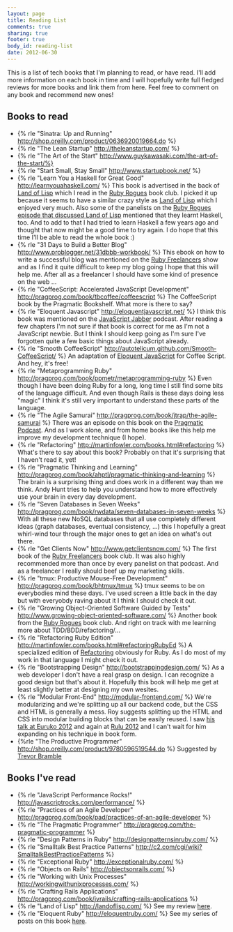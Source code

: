 ```yaml
---
layout: page
title: Reading List
comments: true
sharing: true
footer: true
body_id: reading-list
date: 2012-06-30
---
```


This is a list of tech books that I'm planning to read, or have read. I'll add more information on each book in time and I will hopefully write full fledged reviews for more books and link them from here. Feel free to comment on any book and recommend new ones!

Books to read
-------------

* {% rle "Sinatra: Up and Running" http://shop.oreilly.com/product/0636920019664.do %}
* {% rle "The Lean Startup" http://theleanstartup.com/ %}
* {% rle "The Art of the Start" http://www.guykawasaki.com/the-art-of-the-start/%}
* {% rle "Start Small, Stay Small" http://www.startupbook.net/ %}
* {% rle "Learn You a Haskell for Great Good" http://learnyouahaskell.com/ %} This book is advertised in the back of [Land of Lisp](#landoflisp) which I read in the [Ruby Rogues](http://rubyrogues.com/) book club. I picked it up because it seems to have a similar crazy style as [Land of Lisp](#landoflisp) which I enjoyed very much. Also some of the panelists on the [Ruby Rogues episode that discussed Land of Lisp](http://rubyrogues.com/043-rr-book-club-land-of-list-with-conrad-barski/) mentioned that they learnt Haskell, too. And to add to that I had tried to learn Haskell a few years ago and thought that now might be a good time to try again. I do hope that this time I'll be able to read the whole book :)
* {% rle "31 Days to Build a Better Blog" http://www.problogger.net/31dbbb-workbook/ %} This ebook on how to write a successful blog was mentioned on the [Ruby Freelancers](http://rubyfreelancers.com/) show and as I find it quite difficult to keep my blog going I hope that this will help me. After all as a freelancer I should have some kind of presence on the web ...
* {% rle "CoffeeScript: Accelerated JavaScript Development" http://pragprog.com/book/tbcoffee/coffeescript %} The CoffeeScript book by the Pragmatic Bookshelf. What more is there to say?
* {% rle "Eloquent Javascript" http://eloquentjavascript.net/ %} I think this book was mentioned on the [JavaScript Jabber](http://javascriptjabber.com/) podcast. After reading a few chapters I'm not sure if that book is correct for me as I'm not a JavaScript newbie. But I think I should keep going as I'm sure I've forgotten quite a few basic things about JavaScript already.
* {% rle "Smooth CoffeeScript" http://autotelicum.github.com/Smooth-CoffeeScript/ %} An adaptation of [Eloquent JavaScript](#eloquentjavascript) for Coffee Script. And hey, it's free!
* {% rle "Metaprogramming Ruby" http://pragprog.com/book/ppmetr/metaprogramming-ruby %} Even though I have been doing Ruby for a long, long time I still find some bits of the language difficult. And even though Rails is these days doing less "magic" I think it's still very important to understand these parts of the language.
* {% rle "The Agile Samurai" http://pragprog.com/book/jtrap/the-agile-samurai %} There was an episode on this book on the [Pragmatic Podcast](http://pragprog.com/podcasts/show/33). And as I work alone, and from home books like this help me improve my development technique (I hope).
* {% rle "Refactoring" http://martinfowler.com/books.html#refactoring %} What's there to say about this book? Probably on that it's surprising that I haven't read it, yet!
* {% rle "Pragmatic Thinking and Learning" http://pragprog.com/book/ahptl/pragmatic-thinking-and-learning %} The brain is a surprising thing and does work in a different way than we think. Andy Hunt tries to help you understand how to more effectively use your brain in every day development.
* {% rle "Seven Databases in Seven Weeks" http://pragprog.com/book/rwdata/seven-databases-in-seven-weeks %} With all these new NoSQL databases that all use completely different ideas (graph databases, eventual consistency, ...) this I hopefully a great whirl-wind tour through the major ones to get an idea on what's out there.
* {% rle "Get Clients Now" http://www.getclientsnow.com/ %} The first book of the [Ruby Freelancers](http://rubyfreelancers.com/) book club. It was also highly recommended more than once by every panelist on that podcast. And as a freelancer I really should beef up my marketing skills.
* {% rle "tmux: Productive Mouse-Free Development" http://pragprog.com/book/bhtmux/tmux %} tmux seems to be on everybodies mind these days. I've used screen a little back in the day but with everyobdy raving about it I think I should check it out.
* {% rle "Growing Object-Oriented Software Guided by Tests" http://www.growing-object-oriented-software.com/ %} Another book from the [Ruby Rogues](http://rubyrogues.com/) book club. And right on track with me learning more about TDD/BDD/refactoring/...
* {% rle "Refactoring Ruby Edition" http://martinfowler.com/books.html#refactoringRubyEd %} A specialized edition of [Refactoring](#refactoring) obviously for Ruby. As I do most of my work in that language I might check it out.
* {% rle "Bootstrapping Design" http://bootstrappingdesign.com/ %} As a web developer I don't have a real grasp on design. I can recognize a good design but that's about it. Hopefully this book will help me get at least slightly better at designing my own wesites.
* {% rle "Modular Front-End" http://modular-frontend.com/ %} We're modularizing and we're splitting up all our backend code, but the CSS and HTML is generally a mess. Roy suggests splitting up the HTML and CSS into modular building blocks that can be easily reused. I saw [his talk at Euruko 2012](http://roy.io/euruko) and again at [Rulu 2012](http://rulu.eu) and I can't wait for him expanding on his technique in book form.
* {%rle "The Productive Programmer" http://shop.oreilly.com/product/9780596519544.do %} Suggested by [Trevor Bramble](http://trevorbramble.com/)

Books I've read
---------------

* {% rle "JavaScript Performance Rocks!" http://javascriptrocks.com/performance/ %}
* {% rle "Practices of an Agile Developer" http://pragprog.com/book/pad/practices-of-an-agile-developer %}
* {% rle "The Pragmatic Programmer" http://pragprog.com/the-pragmatic-programmer %}
* {% rle "Design Patterns in Ruby" http://designpatternsinruby.com/ %}
* {% rle "Smalltalk Best Practice Patterns" http://c2.com/cgi/wiki?SmalltalkBestPracticePatterns %}
* {% rle "Exceptional Ruby" http://exceptionalruby.com/ %}
* {% rle "Objects on Rails" http://objectsonrails.com/ %}
* {% rle "Working with Unix Processes" http://workingwithunixprocesses.com/ %}
* {% rle "Crafting Rails Applications" http://pragprog.com/book/jvrails/crafting-rails-applications %}
* {% rle "Land of Lisp" http://landoflisp.com/ %} See my review [here](/2012/03/08/book-review-land-of-lisp-by-conrad-barski/).
* {% rle "Eloquent Ruby" http://eloquentruby.com/ %} See my series of posts on this book [here](http://blog.dev/blog/categories/eloquent-ruby/).
